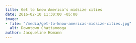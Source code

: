 ```yaml
---
title: Get to know America's midsize cities
date: 2016-02-10 11:30:00 -05:00
image:
- file: "/media/get-to-know-americas-midsize-cities.jpg"
  alt: Downtown Chattanooga
author: Jacqueline Homann
---
```


